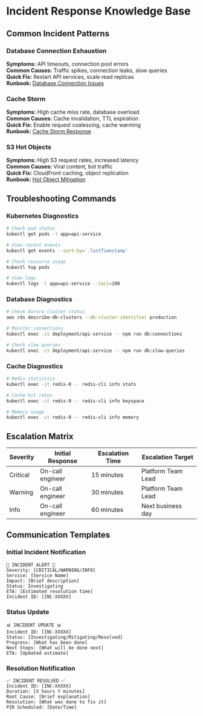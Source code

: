 # Incident Response Knowledge Base

## Common Incident Patterns

### Database Connection Exhaustion
**Symptoms:** API timeouts, connection pool errors  
**Common Causes:** Traffic spikes, connection leaks, slow queries  
**Quick Fix:** Restart API services, scale read replicas  
**Runbook:** [Database Connection Issues](../runbooks/database-connection-issues.md)

### Cache Storm
**Symptoms:** High cache miss rate, database overload  
**Common Causes:** Cache invalidation, TTL expiration  
**Quick Fix:** Enable request coalescing, cache warming  
**Runbook:** [Cache Storm Response](../runbooks/cache-storm-response.md)

### S3 Hot Objects
**Symptoms:** High S3 request rates, increased latency  
**Common Causes:** Viral content, bot traffic  
**Quick Fix:** CloudFront caching, object replication  
**Runbook:** [Hot Object Mitigation](../runbooks/hot-object-mitigation.md)

## Troubleshooting Commands

### Kubernetes Diagnostics
```bash
# Check pod status
kubectl get pods -l app=api-service

# View recent events
kubectl get events --sort-by='.lastTimestamp'

# Check resource usage
kubectl top pods

# View logs
kubectl logs -l app=api-service --tail=100
```

### Database Diagnostics
```bash
# Check Aurora cluster status
aws rds describe-db-clusters --db-cluster-identifier production

# Monitor connections
kubectl exec -it deployment/api-service -- npm run db:connections

# Check slow queries
kubectl exec -it deployment/api-service -- npm run db:slow-queries
```

### Cache Diagnostics
```bash
# Redis statistics
kubectl exec -it redis-0 -- redis-cli info stats

# Cache hit rates
kubectl exec -it redis-0 -- redis-cli info keyspace

# Memory usage
kubectl exec -it redis-0 -- redis-cli info memory
```

## Escalation Matrix

| Severity | Initial Response | Escalation Time | Escalation Target |
|----------|------------------|-----------------|-------------------|
| Critical | On-call engineer | 15 minutes | Platform Team Lead |
| Warning | On-call engineer | 30 minutes | Platform Team Lead |
| Info | On-call engineer | 60 minutes | Next business day |

## Communication Templates

### Initial Incident Notification
```
🚨 INCIDENT ALERT 🚨
Severity: [CRITICAL/WARNING/INFO]
Service: [Service Name]
Impact: [Brief description]
Status: Investigating
ETA: [Estimated resolution time]
Incident ID: [INC-XXXXX]
```

### Status Update
```
📊 INCIDENT UPDATE 📊
Incident ID: [INC-XXXXX]
Status: [Investigating/Mitigating/Resolved]
Progress: [What has been done]
Next Steps: [What will be done next]
ETA: [Updated estimate]
```

### Resolution Notification
```
✅ INCIDENT RESOLVED ✅
Incident ID: [INC-XXXXX]
Duration: [X hours Y minutes]
Root Cause: [Brief explanation]
Resolution: [What was done to fix it]
PIR Scheduled: [Date/Time]
```